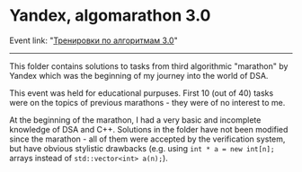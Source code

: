 # Yandex, algomarathon 3.0

Event link: "[Тренировки по алгоритмам 3.0](https://yandex.ru/yaintern/algorithm-training)"

___

This folder contains solutions to tasks from third algorithmic "marathon" by Yandex which was the beginning of my journey into the world of DSA.

This event was held for educational purpuses. First 10 (out of 40) tasks were on the topics of previous marathons - they were of no interest to me.

At the beginning of the marathon, I had a very basic and incomplete knowledge of DSA and C++. Solutions in the folder have not been modified since the marathon - all of them were accepted by the verification system, but have obvious stylistic drawbacks (e.g. using `int * a = new int[n];` arrays instead of `std::vector<int> a(n);`).
